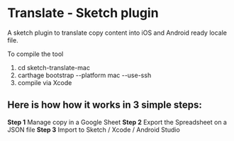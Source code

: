 # Translate - Sketch plugin
A sketch plugin to translate copy content into iOS and Android ready locale file.

To compile the tool
1. cd sketch-translate-mac
2. carthage bootstrap --platform mac --use-ssh
3. compile via Xcode

## Here is how how it works in 3 simple steps:
**Step 1** Manage copy in a Google Sheet
**Step 2** Export the Spreadsheet on a JSON file
**Step 3** Import to Sketch / Xcode / Android Studio
